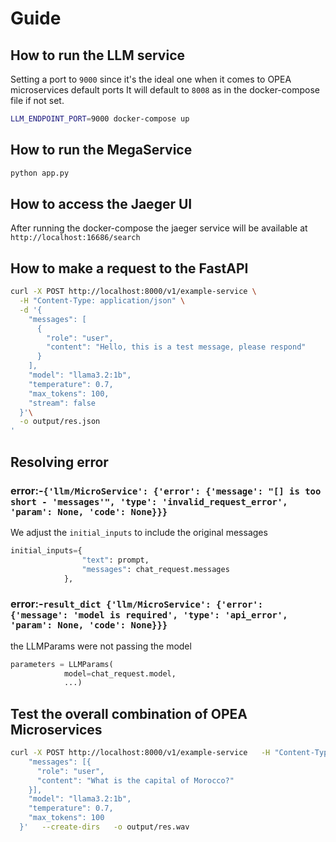 # Guide

## How to run the LLM service

Setting a port to `9000` since it's the ideal one when it comes to
OPEA microservices default ports
It will default to `8008` as in the docker-compose file if not set.

``` sh
LLM_ENDPOINT_PORT=9000 docker-compose up
```

## How to run the MegaService

``` sh
python app.py
```

## How to access the Jaeger UI

After running the docker-compose the jaeger service will be available at `http://localhost:16686/search`

## How to make a request to the FastAPI

``` sh
curl -X POST http://localhost:8000/v1/example-service \
  -H "Content-Type: application/json" \
  -d '{
    "messages": [ 
      {
        "role": "user",
        "content": "Hello, this is a test message, please respond"
      }
    ],
    "model": "llama3.2:1b",
    "temperature": 0.7,
    "max_tokens": 100,
    "stream": false
  }'\
  -o output/res.json
'
```

## Resolving error

### error:-`{'llm/MicroService': {'error': {'message': "[] is too short - 'messages'", 'type': 'invalid_request_error', 'param': None, 'code': None}}}`

We adjust the `initial_inputs` to include the original messages

```python
initial_inputs={
                "text": prompt,
                "messages": chat_request.messages
            },
```

### error:-`result_dict {'llm/MicroService': {'error': {'message': 'model is required', 'type': 'api_error', 'param': None, 'code': None}}}`

the LLMParams were not passing the model

``` python
parameters = LLMParams(
            model=chat_request.model,
            ...)
```

## Test the overall combination of OPEA Microservices

``` sh
curl -X POST http://localhost:8000/v1/example-service   -H "Content-Type: application/json"   -d '{
    "messages": [{
      "role": "user",
      "content": "What is the capital of Morocco?"
    }],
    "model": "llama3.2:1b",
    "temperature": 0.7,
    "max_tokens": 100
  }'   --create-dirs   -o output/res.wav
```